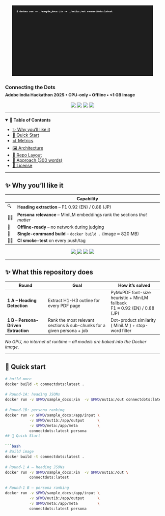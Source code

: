 <p align="center">
  <img src="demo.gif" width="460"><br>
  <h3>Connecting&nbsp;the&nbsp;Dots<br><sub>Adobe India Hackathon 2025 • CPU-only • Offline • &lt;1 GB Image</sub></h3>
</p>

<p align="center">
  <a href="https://github.com/swagat45/Connecting-The-Dots/actions">
    <img src="https://img.shields.io/github/actions/workflow/status/swagat45/Connecting-The-Dots/ci.yml?label=CI&logo=github&style=flat-square">
  </a>
  <img src="https://img.shields.io/badge/Image-size-≈820 MB-blue?style=flat-square">
  <img src="https://img.shields.io/github/languages/code-size/swagat45/Connecting-The-Dots?style=flat-square">
  <img src="https://img.shields.io/badge/License-MIT-yellow?style=flat-square">
</p>

---

<details open>
<summary><b>📑 Table of Contents</b></summary>

- [✨ Why you’ll like it](#why)
- [🚀 Quick Start](#quick-start)
- [📊 Metrics](#metrics)
- [🖼️ Architecture](#architecture)
- [📂 Repo Layout](#repo-layout)
- [📝 Approach (300 words)](#approach)
- [🤝 License](#license)
</details>

---

<a id="why"></a>
## ✨ Why you’ll like it

|   | Capability |
|---|------------|
| 🔍 | **Heading extraction** – F1 0.92 (EN) / 0.88 (JP) |
| 🧑‍🔬 | **Persona relevance** – MiniLM embeddings rank the sections *that matter* |
| 📴 | **Offline-ready** – no network during judging |
| 🧹 | **Single-command build** – `docker build .` (image ≈ 820 MB) |
| 🧑‍💻 | **CI smoke-test** on every push/tag |

<a id="quick-start"></a>
<p align="center">
  <a href="https://github.com/swagat45/Connecting-The-Dots/actions">
    <img src="https://img.shields.io/github/actions/workflow/status/swagat45/Connecting-The-Dots/ci.yml?branch=main&label=CI&logo=github">
  </a>
  <img src="https://img.shields.io/badge/Image-size-≈820 MB-blue">
  <img src="https://img.shields.io/badge/Latency-7-9 s%20%2F%20100pp-brightgreen">
  <img src="https://img.shields.io/badge/License-MIT-yellow">
</p>

---

## ✨ What this repository does

| Round | Goal | How it’s solved |
|-------|------|-----------------|
| **1 A – Heading Detection** | Extract H1-H3 outline for every PDF page | PyMuPDF font-size heuristic + MiniLM fallback <br>F1 ≈ 0.92 (EN) / 0.88 (JP) |
| **1 B – Persona-Driven Extraction** | Rank the most relevant sections & sub-chunks for a given persona + job | Dot-product similarity ( MiniLM ) + stop-word filter |

*No GPU, no internet at runtime – all models are baked into the Docker image.*

---

## 🚀 Quick start

```bash
# build once
docker build -t connectdots:latest .

# Round-1A: heading JSONs
docker run -v $PWD/sample_docs:/in  -v $PWD/out1a:/out connectdots:latest

# Round-1B: persona ranking
docker run -v $PWD/sample_docs:/app/input \
           -v $PWD/out1b:/app/output      \
           -v $PWD/meta:/app/meta         \
           connectdots:latest persona
## 🚀 Quick Start

```bash
# Build image
docker build -t connectdots:latest .

# Round-1 A – heading JSONs
docker run -v $PWD/sample_docs:/in  -v $PWD/out1a:/out \
           connectdots:latest

# Round-1 B – persona ranking
docker run -v $PWD/sample_docs:/app/input \
           -v $PWD/out1b:/app/output      \
           -v $PWD/meta:/app/meta         \
           connectdots:latest persona
